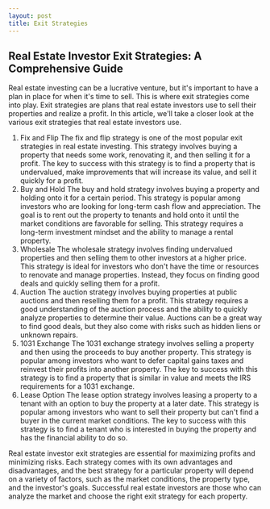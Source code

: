 ```yaml
---
layout: post
title: Exit Strategies
---
```

<h2>Real Estate Investor Exit Strategies: A Comprehensive Guide</h2>

<p>Real estate investing can be a lucrative venture, but it's important to have a plan in place for when it's time to sell. This is where exit strategies come into play. Exit strategies are plans that real estate investors use to sell their properties and realize a profit. In this article, we'll take a closer look at the various exit strategies that real estate investors use.</p>

<ol>
<li>Fix and Flip
The fix and flip strategy is one of the most popular exit strategies in real estate investing. This strategy involves buying a property that needs some work, renovating it, and then selling it for a profit. The key to success with this strategy is to find a property that is undervalued, make improvements that will increase its value, and sell it quickly for a profit.</li>

<li>Buy and Hold
The buy and hold strategy involves buying a property and holding onto it for a certain period. This strategy is popular among investors who are looking for long-term cash flow and appreciation. The goal is to rent out the property to tenants and hold onto it until the market conditions are favorable for selling. This strategy requires a long-term investment mindset and the ability to manage a rental property.</li>

<li>Wholesale
The wholesale strategy involves finding undervalued properties and then selling them to other investors at a higher price. This strategy is ideal for investors who don't have the time or resources to renovate and manage properties. Instead, they focus on finding good deals and quickly selling them for a profit.</li>

<li>Auction
The auction strategy involves buying properties at public auctions and then reselling them for a profit. This strategy requires a good understanding of the auction process and the ability to quickly analyze properties to determine their value. Auctions can be a great way to find good deals, but they also come with risks such as hidden liens or unknown repairs.</li>

<li>1031 Exchange
The 1031 exchange strategy involves selling a property and then using the proceeds to buy another property. This strategy is popular among investors who want to defer capital gains taxes and reinvest their profits into another property. The key to success with this strategy is to find a property that is similar in value and meets the IRS requirements for a 1031 exchange.</li>

<li>Lease Option
The lease option strategy involves leasing a property to a tenant with an option to buy the property at a later date. This strategy is popular among investors who want to sell their property but can't find a buyer in the current market conditions. The key to success with this strategy is to find a tenant who is interested in buying the property and has the financial ability to do so.</li>
</ol>

<p>Real estate investor exit strategies are essential for maximizing profits and minimizing risks. Each strategy comes with its own advantages and disadvantages, and the best strategy for a particular property will depend on a variety of factors, such as the market conditions, the property type, and the investor's goals. Successful real estate investors are those who can analyze the market and choose the right exit strategy for each property.</p>
